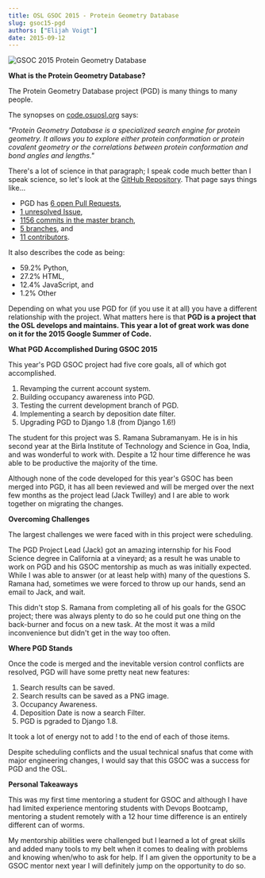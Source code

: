 ```yaml
---
title: OSL GSOC 2015 - Protein Geometry Database
slug: gsoc15-pgd
authors: ["Elijah Voigt"]
date: 2015-09-12
---
```


![GSOC 2015 Protein Geometry Database](/images/pgd-gsoc.jpg#blog)

**What is the Protein Geometry Database?**

The Protein Geometry Database project (PGD) is many things to many people.

The synopses on [code.osuosl.org](http://code.osuosl.org/) says:

*"Protein Geometry Database is a specialized search engine for protein geometry.
It allows you to explore either protein conformation or protein covalent
geometry or the correlations between protein conformation and bond angles and
lengths."*

There's a lot of science in that paragraph; I speak code much better than I
speak science, so let's look at the [GitHub Repository](http://github.com/osuosl/pgd). 
That page says things like...

* PGD has [6 open Pull Requests](https://github.com/osuosl/pgd/pulls),
* [1 unresolved Issue](https://github.com/osuosl/pgd/issues),
* [1156 commits in the master branch](https://github.com/osuosl/pgd/commits/master),
* [5 branches](https://github.com/osuosl/pgd/branches), and
* [11 contributors](https://github.com/osuosl/pgd/graphs/contributors).


It also describes the code as being:

* 59.2% Python,
* 27.2% HTML,
* 12.4% JavaScript, and
* 1.2% Other

Depending on what you use PGD for (if you use it at all) you have a different
relationship with the project. What matters here is that **PGD is a project that
the OSL develops and maintains. This year a lot of great work was done on it for
the 2015 Google Summer of Code.**


**What PGD Accomplished During GSOC 2015**

This year's PGD GSOC project had five core goals, all of which got accomplished.

1. Revamping the current account system.
2. Building occupancy awareness into PGD.
3. Testing the current development branch of PGD.
4. Implementing a search by deposition date filter.
5. Upgrading PGD to Django 1.8 (from Django 1.6!)

The student for this project was S. Ramana Subramanyam. He is in his second year
at the Birla Institute of Technology and Science in Goa, India, and was
wonderful to work with. Despite a 12 hour time difference he was able to be
productive the majority of the time.

Although none of the code developed for this year's GSOC has been merged into
PGD, it has all been reviewed and will be merged over the next few months as the
project lead (Jack Twilley) and I are able to work together on migrating the
changes.

**Overcoming Challenges**

The largest challenges we were faced with in this project were scheduling.

The PGD Project Lead (Jack) got an amazing internship for his Food Science
degree in California at a vineyard; as a result he was unable to work on PGD and
his GSOC mentorship as much as was initially expected. While I was able to
answer (or at least help with) many of the questions S. Ramana had, sometimes we
were forced to throw up our hands, send an email to Jack, and wait.

This didn't stop S. Ramana from completing all of his goals for the GSOC
project; there was always plenty to do so he could put one thing on the
back-burner and focus on a new task. At the most it was a mild inconvenience but
didn't get in the way too often.

**Where PGD Stands**

Once the code is merged and the inevitable version control conflicts are
resolved, PGD will have some pretty neat new features:

1. Search results can be saved.
2. Search results can be saved as a PNG image.
3. Occupancy Awareness.
4. Deposition Date is now a search Filter.
5. PGD is pgraded to Django 1.8.

It took a lot of energy not to add ! to the end of each of those items.

Despite scheduling conflicts and the usual technical snafus that come with major
engineering changes, I would say that this GSOC was a success for PGD and the
OSL.

**Personal Takeaways**

This was my first time mentoring a student for GSOC and although I have had
limited experience mentoring students with Devops Bootcamp, mentoring a student
remotely with a 12 hour time difference is an entirely different can of worms.

My mentorship abilities were challenged but I learned a lot of great skills and
added many tools to my belt when it comes to dealing with problems and knowing
when/who to ask for help. If I am given the opportunity to be a GSOC mentor next
year I will definitely jump on the opportunity to do so.